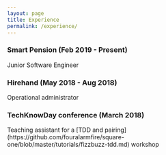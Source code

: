 ```yaml
---
layout: page
title: Experience
permalink: /experience/
---
```

<h3> Smart Pension (Feb 2019 - Present)</h3>
Junior Software Engineer

<h3> Hirehand (May 2018 - Aug 2018)</h3>
Operational administrator

<h3> TechKnowDay conference (March 2018) </h3>
Teaching assistant for a
[TDD and pairing](https://github.com/fouralarmfire/square-one/blob/master/tutorials/fizzbuzz-tdd.md) workshop
